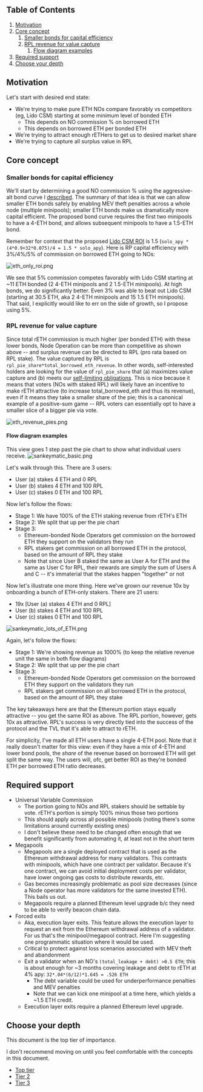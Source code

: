 ## Table of Contents
1. [Motivation](#motivation)
2. [Core concept](#core-concept)
   1. [Smaller bonds for capital efficiency](#smaller-bonds-for-capital-efficiency)
   2. [RPL revenue for value capture](#rpl-revenue-for-value-capture)
      1. [Flow diagram examples](#flow-diagram-examples)
3. [Required support](#required-support)
4. [Choose your depth](#choose-your-depth)

## Motivation
Let's start with desired end state:
- We're trying to make pure ETH NOs compare favorably vs competitors (eg, Lido CSM) starting at some minimum level of bonded ETH
  - This depends on NO commission % on borrowed ETH
  - This depends on borrowed ETH per bonded ETH
- We're trying to attract enough rETHers to get us to desired market share
- We're trying to capture all surplus value in RPL

## Core concept

### Smaller bonds for capital efficiency
We'll start by determining a good NO commission % using the aggressive-alt bond curve I [described](../../2023_11_rapid_research_incubator/bond_curves.md). The summary of that idea is that we can allow smaller ETH bonds safely by enabling MEV theft penalties across a whole node (multiple minipools); smaller ETH bonds make us dramatically more capital efficient. The proposed bond curve requires the first two minipools to have a 4-ETH bond, and allows subsequent minipools to have a 1.5-ETH bond. 

Remember for context that the proposed [Lido CSM ROI](https://research.lido.fi/t/bond-and-staking-fee-napkin-math/5999) is 1.5 (`solo_apy * (4*0.9+32*0.075)/4 = 1.5 * solo_apy`). Here is RP capital efficiency with 3%/4%/5% of commission on borrowed ETH going to NOs:

![eth_only_roi.png](eth_only_roi.png)

We see that 5% commission competes favorably with Lido CSM starting at ~11 ETH bonded (2 4-ETH minipools and 2 1.5-ETH minipools). At high bonds, we do significantly better. Even 3% was able to beat out Lido CSM (starting at 30.5 ETH, aka 2 4-ETH minipools and 15 1.5 ETH minipools). That said, I explicitly would like to err on the side of growth, so I propose using 5%.

### RPL revenue for value capture
Since total rETH commission is much higher (per bonded ETH) with these lower bonds, Node Operation can be more than competitive as shown above -- and surplus revenue can be directed to RPL (pro rata based on RPL stake). The value captured by RPL is `rpl_pie_share*total_borrowed_eth_revenue`. In other words, self-interested holders are looking for the value of `rpl_pie_share` that (a) maximizes value capture and (b) meets our [self-limiting obligations](https://rpips.rocketpool.net/RPIPs/RPIP-17). This is nice because it means that voters (NOs with staked RPL) will likely have an incentive to make rETH attractive (to increase total_borrowed_eth and thus its revenue), even if it means they take a smaller share of the pie; this is a canonical example of a positive-sum game -- RPL voters can essentially opt to have a smaller slice of a bigger pie via vote.

![eth_revenue_pies.png](eth_revenue_pies.png)

#### Flow diagram examples

This view goes 1 step past the pie chart to show what individual users receive.
![sankeymatic_basic.png](sankeymatic_basic.png)

Let's walk through this. There are 3 users:
- User (a) stakes 4 ETH and 0 RPL
- User (b) stakes 4 ETH and 100 RPL
- User (c) stakes 0 ETH and 100 RPL

Now let's follow the flows:
- Stage 1: We have 100% of the ETH staking revenue from rETH's ETH
- Stage 2: We split that up per the pie chart
- Stage 3:
  - Ethereum-bonded Node Operators get commission on the borrowed ETH they support on the validators they run
  - RPL stakers get commission on all borrowed ETH in the protocol, based on the amount of RPL they stake
  - Note that since User B staked the same as User A for ETH and the same as User C for RPL, their rewards are simply the sum of Users A and C -- it's immaterial that the stakes happen "together" or not

Now let's illustrate one more thing. Here we've grown our revenue 10x by onboarding a bunch of ETH-only stakers.
There are 21 users:
- 19x [User (a) stakes 4 ETH and 0 RPL]
- User (b) stakes 4 ETH and 100 RPL
- User (c) stakes 0 ETH and 100 RPL

![sankeymatic_lots_of_ETH.png](sankeymatic_lots_of_ETH.png)

Again, let's follow the flows:
- Stage 1: We're showing revenue as 1000% (to keep the relative revenue unit the same in both flow diagrams)
- Stage 2: We split that up per the pie chart
- Stage 3:
  - Ethereum-bonded Node Operators get commission on the borrowed ETH they support on the validators they run
  - RPL stakers get commission on all borrowed ETH in the protocol, based on the amount of RPL they stake

The key takeaways here are that the Ethereum portion stays equally attractive -- you get the same ROI as above. The RPL portion, however, gets 10x as attractive. RPL's success is very directly tied into the success of the protocol and the TVL that it's able to attract to rETH. 

For simplicity, I've made all ETH users have a single 4-ETH pool. Note that it really doesn't matter for this view: even if they have a mix of 4-ETH and lower bond pools, the _share_ of the revenue based on borrowed ETH will get split the same way. The users will, ofc, get better ROI as they're bonded ETH per borrowed ETH ratio decreases.

## Required support
- Universal Variable Commission
  - The portion going to NOs and RPL stakers should be settable by vote. rETH's portion is simply 100% minus those two portions 
  - This should apply across all possible minipools (noting there's some limitations around currently existing ones)
  - I don't believe these need to be changed often enough that we benefit significantly from automating it, at least not in the short term
- Megapools
  - Megapools are a single deployed contract that is used as the Ethereum withdrawal address for many validators. This contrasts with minipools, which have one contract per validator. Because it's one contract, we can avoid initial deployment costs per validator, have lower ongoing gas costs to distribute rewards, etc.
  - Gas becomes increasingly problematic as pool size decreases (since a Node operator has more validators for the same invested ETH). This bails us out.
  - Megapools require a planned Ethereum level upgrade b/c they need to be able to verify beacon chain data. 
- Forced exits
  - Aka, execution layer exits. This feature allows the execution layer to request an exit from the Ethereum withdrawal address of a validator. For us that's the minipool/megapool contract. Here I'm suggesting one programmatic situation where it would be used.
  - Critical to protect against loss scenarios associated with MEV theft and abandonment
  - Exit a validator when an NO's `(total_leakage + debt) >0.5 ETH`; this is about enough for ~3 months covering leakage and debt to rETH at 4% apy: `32*.04*(6/12)*1.645 = .526 ETH`
    - The debt variable could be used for underperformance penalties and MEV penalties
    - Note that we can kick one minipool at a time here, which yields a ~1.5 ETH credit.
  - Execution layer exits require a planned Ethereum level upgrade.

## Choose your depth
This document is the top tier of importance.

I don't recommend moving on until you feel comfortable with the concepts in this document.

- [Top tier](readme.md)
- [Tier 2](readme_tier2.md)
- [Tier 3](readme_tier3.md)
